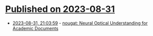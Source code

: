 # [Published on 2023-08-31](index.md)

* [2023-08-31, 21:03:59](https://lobste.rs/s/5ysfw6/nougat_neural_optical_understanding_for) - [nougat: Neural Optical Understanding for Academic Documents](https://facebookresearch.github.io/nougat/)
